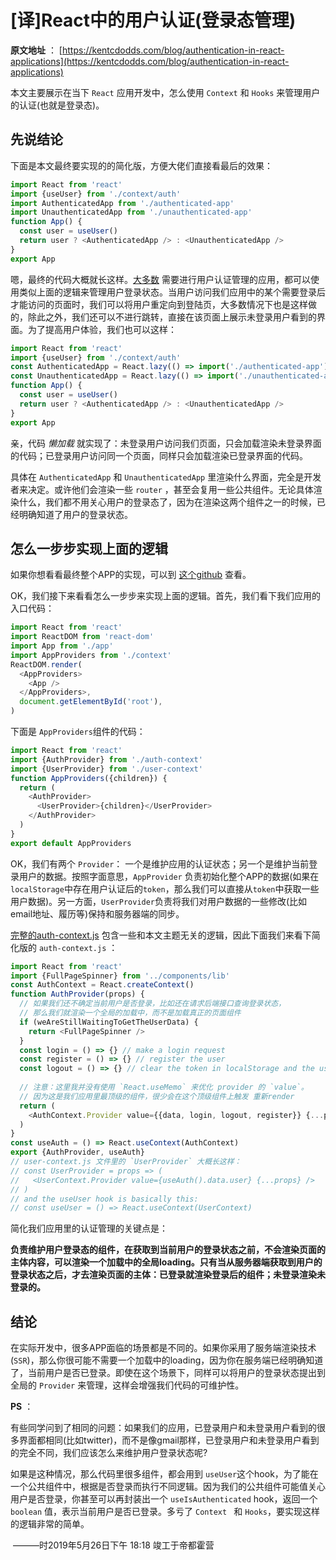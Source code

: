 # [译]React中的用户认证(登录态管理)



**原文地址** ： [https://kentcdodds.com/blog/authentication-in-react-applications](https://kentcdodds.com/blog/authentication-in-react-applications) 

本文主要展示在当下 `React` 应用开发中，怎么使用 `Context` 和 `Hooks` 来管理用户的认证(也就是登录态)。



## 先说结论

下面是本文最终要实现的的简化版，方便大佬们直接看最后的效果：

```javascript
import React from 'react'
import {useUser} from './context/auth'
import AuthenticatedApp from './authenticated-app'
import UnauthenticatedApp from './unauthenticated-app'
function App() {
  const user = useUser()
  return user ? <AuthenticatedApp /> : <UnauthenticatedApp />
}
export App
```

嗯，最终的代码大概就长这样。[大多数](https://twitter.com/kentcdodds/status/1131184429169168387) 需要进行用户认证管理的应用，都可以使用类似上面的逻辑来管理用户登录状态。当用户访问我们应用中的某个需要登录后才能访问的页面时，我们可以将用户重定向到登陆页，大多数情况下也是这样做的，除此之外，我们还可以不进行跳转，直接在该页面上展示未登录用户看到的界面。为了提高用户体验，我们也可以这样：

```javascript
import React from 'react'
import {useUser} from './context/auth'
const AuthenticatedApp = React.lazy(() => import('./authenticated-app'))
const UnauthenticatedApp = React.lazy(() => import('./unauthenticated-app'))
function App() {
  const user = useUser()
  return user ? <AuthenticatedApp /> : <UnauthenticatedApp />
}
export App
```

亲，代码 *懒加载* 就实现了：未登录用户访问我们页面，只会加载渲染未登录界面的代码；已登录用户访问同一个页面，同样只会加载渲染已登录界面的代码。

具体在 `AuthenticatedApp` 和 `UnauthenticatedApp` 里渲染什么界面，完全是开发者来决定。或许他们会渲染一些 `router` ，甚至会复用一些公共组件。无论具体渲染什么，我们都不用关心用户的登录态了，因为在渲染这两个组件之一的时候，已经明确知道了用户的登录状态。



## 怎么一步步实现上面的逻辑

如果你想看看最终整个APP的实现，可以到 [这个github](https://github.com/kentcdodds/bookshelf) 查看。

OK，我们接下来看看怎么一步步来实现上面的逻辑。首先，我们看下我们应用的入口代码：

```javascript
import React from 'react'
import ReactDOM from 'react-dom'
import App from './app'
import AppProviders from './context'
ReactDOM.render(
  <AppProviders>
    <App />
  </AppProviders>,
  document.getElementById('root'),
)
```

下面是 `AppProviders`组件的代码：

```javascript
import React from 'react'
import {AuthProvider} from './auth-context'
import {UserProvider} from './user-context'
function AppProviders({children}) {
  return (
    <AuthProvider>
      <UserProvider>{children}</UserProvider>
    </AuthProvider>
  )
}
export default AppProviders
```

OK，我们有两个 `Provider`： 一个是维护应用的认证状态；另一个是维护当前登录用户的数据。按照字面意思，`AppProvider` 负责初始化整个APP的数据(如果在`localStorage`中存在用户认证后的`token`，那么我们可以直接从`token`中获取一些用户数据)。另一方面，`UserProvider`负责将我们对用户数据的一些修改(比如email地址、履历等)保持和服务器端的同步。

[完整的auth-context.js](https://github.com/kentcdodds/bookshelf/blob/69bde2c117660bd988ffbc60f387165d2f852c62/src/context/auth-context.js) 包含一些和本文主题无关的逻辑，因此下面我们来看下简化版的 `auth-context.js` ：

```javascript
import React from 'react'
import {FullPageSpinner} from '../components/lib'
const AuthContext = React.createContext()
function AuthProvider(props) {
  // 如果我们还不确定当前用户是否登录，比如还在请求后端接口查询登录状态，
  // 那么我们就渲染一个全局的加载中，而不是加载真正的页面组件
  if (weAreStillWaitingToGetTheUserData) {
    return <FullPageSpinner />
  }
  const login = () => {} // make a login request
  const register = () => {} // register the user
  const logout = () => {} // clear the token in localStorage and the user data
 
  // 注意：这里我并没有使用 `React.useMemo` 来优化 provider 的 `value`。
  // 因为这是我们应用里最顶级的组件，很少会在这个顶级组件上触发 重新render
  return (
    <AuthContext.Provider value={{data, login, logout, register}} {...props} />
  )
}
const useAuth = () => React.useContext(AuthContext)
export {AuthProvider, useAuth}
// user-context.js 文件里的 `UserProvider` 大概长这样：
// const UserProvider = props => (
//   <UserContext.Provider value={useAuth().data.user} {...props} />
// )
// and the useUser hook is basically this:
// const useUser = () => React.useContext(UserContext)
```

简化我们应用里的认证管理的关键点是：

**负责维护用户登录态的组件，在获取到当前用户的登录状态之前，不会渲染页面的主体内容，可以渲染一个加载中的全局loading。只有当从服务器端获取到用户的登录状态之后，才去渲染页面的主体：已登录就渲染登录后的组件；未登录渲染未登录的。** 



## 结论

在实际开发中，很多APP面临的场景都是不同的。如果你采用了服务端渲染技术(`SSR`)，那么你很可能不需要一个加载中的loading，因为你在服务端已经明确知道了，当前用户是否已登录。即使在这个场景下，同样可以将用户的登录状态提出到全局的 `Provider` 来管理，这样会增强我们代码的可维护性。



**PS** ：

有些同学问到了相同的问题：如果我们的应用，已登录用户和未登录用户看到的很多界面都相同(比如twitter)，而不是像gmail那样，已登录用户和未登录用户看到的完全不同，我们应该怎么来维护用户登录状态呢?

如果是这种情况，那么代码里很多组件，都会用到 `useUser`这个hook，为了能在一个公共组件中，根据是否登录而执行不同逻辑。因为我们的公共组件可能值关心用户是否登录，你甚至可以再封装出一个 `useIsAuthenticated` hook，返回一个 `boolean` 值，表示当前用户是否已登录。多亏了 `Context ` 和 `Hooks`，要实现这样的逻辑非常的简单。





​      ———时2019年5月26日下午 18:18 竣工于帝都霍营